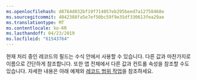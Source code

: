 ```yaml
---
ms.openlocfilehash: d8764d032bf19f714057eb295beed7a12758468e
ms.sourcegitcommit: 4042388fa5e7ef50bc59f9e35df330613fea29ae
ms.translationtype: MT
ms.contentlocale: ko-KR
ms.lasthandoff: 04/23/2019
ms.locfileid: "61543764"
---
```

현재 처리 중인 레코드의 필드는 수식 안에서 사용할 수 있습니다.  다른 값과 마찬가지로 이름으로 간단하게 참조합니다.  또한 앱 전체에서 다른 값과 컨트롤 속성을 참조할 수도 있습니다.  자세한 내용은 아래 예제와 [레코드 범위 작업](../maker/canvas-apps/working-with-tables.md#record-scope)을 참조하세요. 

